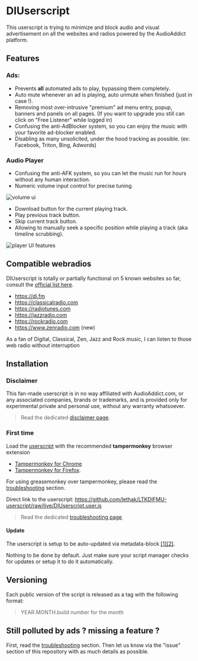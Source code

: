 # DIUserscript

This userscript is trying to minimize and block audio and visual advertisement on all the websites and radios powered by the AudioAddict platform.

## Features

### Ads:
* Prevents **all** automated ads to play, bypassing them completely.
* Auto mute whenever an ad is playing, auto unmute when finished (just in case !).
* Removing most over-intrusive "premium" ad menu entry, popup, banners and panels on all pages. (If you want to upgrade you still can click on "Free Listener" while logged in)
* Confusing the anti-AdBlocker system, so you can enjoy the music with your favorite ad-blocker enabled.
* Disabling as many unsolicited, under the hood tracking as possible. (ex: Facebook, Triton, Bing, Adwords)

### Audio Player
* Confusing the anti-AFK system, so you can let the music run for hours without any human interaction.
* Numeric volume input control for precise tuning. 

![volume ui](https://i.imgur.com/TmkQ3QT.png "volume ui")

* Download button for the current playing track.
* Play previous track button.
* Skip current track button.
* Allowing to manually seek a specific position while playing a track (aka timeline scrubbing).

![player UI features](https://i.imgur.com/yuIvdoX.png "player UI features")

## Compatible webradios

DIUserscript is totally or partially functional on 5 known websites so far, consult the [official list here](https://www.audioaddict.com).

* https://di.fm
* https://classicalradio.com
* https://radiotunes.com
* https://jazzradio.com
* https://rockradio.com
* https://www.zenradio.com (new)

As a fan of Digital, Classical, Zen, Jazz and Rock music, I can listen to those web radio without interruption

## Installation

### Disclaimer

This fan-made userscript is in no way affiliated with AudioAddict.com, or any associated companies, brands or trademarks, and is provided only for experimental private and personal use, without any warranty whatsoever.

> Read the dedicated [disclaimer page](./doc/disclaimer.md).

### First time
Load the [userscript](https://github.com/lethak/LTKDIFMU-userscript/raw/live/DIUserscript.user.js) with the recommended __tampermonkey__ browser extension
* [Tampermonkey for Chrome](https://chrome.google.com/webstore/detail/tampermonkey/dhdgffkkebhmkfjojejmpbldmpobfkfo)
* [Tampermonkey for Firefox](https://addons.mozilla.org/fr/firefox/addon/tampermonkey/).

For using greasemonkey over tampermonkey, please read the [troubleshooting](./doc/troubleshooting.md) section. 

Direct link to the userscript: https://github.com/lethak/LTKDIFMU-userscript/raw/live/DIUserscript.user.js

> Read the dedicated [troubleshooting page](./doc/troubleshooting.md).

#### Update

The userscript is setup to be auto-updated via metadata-block [[1]](https://wiki.greasespot.net/Metadata_Block)[[2]](https://tampermonkey.net/documentation.php#_updateURL).

Nothing to be done by default. Just make sure your script manager checks for updates or setup it to do it automatically.


## Versioning

Each public version of the script is released as a tag with the following format:

> YEAR.MONTH.build number for the month


## Still polluted by ads ? missing a feature ?

First, read the [troubleshooting](./doc/troubleshooting.md) section. Then let us know via the "issue" section of this repository with as much details as possible.
